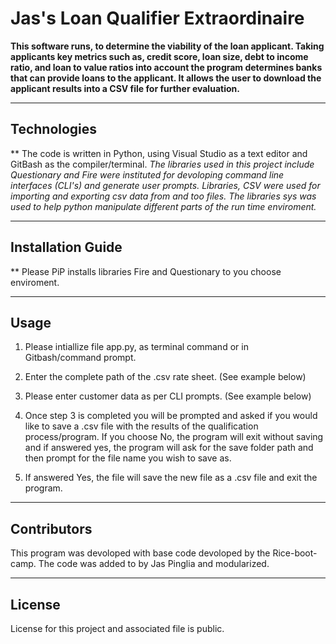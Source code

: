 # Jas's Loan Qualifier Extraordinaire

**This software runs, to determine the viability of the loan applicant. Taking applicants key metrics such as, credit score, loan size, debt to income ratio, and loan to value ratios into account the program determines banks that can provide loans to the applicant. It allows the user to download the applicant results into a CSV file for further evaluation.**

---

## Technologies

** The code is written in Python, using Visual Studio as a text editor and GitBash as the compiler/terminal. 
*The libraries used in this project include Questionary and Fire were instituted for devoloping command line interfaces (CLI's) and generate user prompts. Libraries, CSV were used for importing and exporting csv data from and too files. The libraries sys was used to help python manipulate different parts of the run time enviroment.*

---

## Installation Guide

** Please PiP installs libraries Fire and Questionary to you choose enviroment. 

---

## Usage

1) Please intiallize file app.py, as terminal command or in Gitbash/command prompt. 



2) Enter the complete path of the .csv rate sheet. (See example below)



3) Please enter customer data as per CLI prompts. (See example below)



4) Once step 3 is completed you will be prompted and asked if you would like to save a .csv file with the results of the qualification process/program. If you choose No, the program will exit without saving and if answered yes, the program will ask for the save folder path and then prompt for the file name you wish to save as. 



5) If answered Yes, the file will save the new file as a .csv file and exit the program. 




---

## Contributors

This program was devoloped with base code devoloped by the Rice-boot-camp. The code was added to by Jas Pinglia and modularized. 

---

## License

License for this project and associated file is public.

